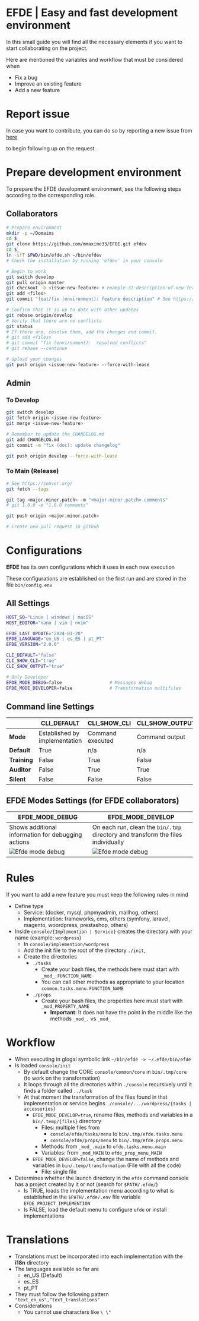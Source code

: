 # EFDE | Easy and fast development environment
In this small guide you will find all the necessary elements if you want to start collaborating on the project.

Here are mentioned the variables and workflow that must be considered when
- Fix a bug
- Improve an existing feature
- Add a new feature

# Report issue 
In case you want to contribute, you can do so by reporting a new issue from [here](https://github.com/mmaximo33/EFDE/issues/new/choose)

to begin following up on the request.

# Prepare development environment
To prepare the EFDE development environment, see the following steps according to the corresponding role.

## Collaborators
```sh
# Prepare environment
mkdir -p ~/Domains
cd $_
git clone https://github.com/mmaximo33/EFDE.git efdev
cd $_
ln -sfT $PWD/bin/efde.sh ~/bin/efdev 
# Check the installation by running 'efdev' in your console

# Begin to work
git switch develop
git pull origin master
git checkout -b <issue-new-feature> # example 31-description-of-new-feature
git add <files>
git commit "feat/fix (environment): feature description" # See https://www.conventionalcommits.org/en/v1.0.0/

# Confirm that it is up to date with other updates
git rebase origin/develop
# Verify that there are no conflicts
git status
# If there are, resolve them, add the changes and commit.
# git add <files>
# git commit "fix (environment):  resolved conflicts"
# git rebase --continue

# Upload your changes
git push origin <issue-new-feature> --force-with-lease
```

## Admin
### To Develop
```sh
git switch develop
git fetch origin <issue-new-feature>
git merge <issue-new-feature>

# Remember to update the CHANGELOG.md
git add CHANGELOG.md 
git commit -m "fix (doc): update changelog" 

git push origin develop --force-with-lease
```

### To Main (Release)
```sh
# See https://semver.org/
git fetch --tags

git tag <major.minor.patch> -m "<major.minor.patch> comments" 
# git 1.0.0 -m "1.0.0 comments" 

git push origin <major.minor.patch>

# Create new pull request in github
```

# Configurations
**EFDE** has its own configurations which it uses in each new execution

These configurations are established on the first run and are stored in the file `bin/config.env`

## All Settings
```sh
HOST_SO="Linux | windows | macOS"
HOST_EDITOR="nano | vim | nvim"

EFDE_LAST_UPDATE="2024-01-20"
EFDE_LANGUAGE="en_US | es_ES | pt_PT"
EFDE_VERSION="2.0.0"

CLI_DEFAULT="false"                    
CLI_SHOW_CLI="true"
CLI_SHOW_OUTPUT="true"

# Only Developer 
EFDE_MODE_DEBUG=false                  # Messages debug
EFDE_MODE_DEVELOPER=false              # Transformation multifiles
```

## Command line Settings

|              | CLI_DEFAULT                     | CLI_SHOW_CLI            | CLI_SHOW_OUTPUT           |
|--------------|---------------------------------|-------------------------|---------------------------|
| **Mode**     | Established by implementation   | Command executed        | Command output            |
| **Default**  | True                            | n/a                     | n/a                       |
| **Training** | False                           | True                    | False                     |
| **Auditor**  | False                           | True                    | True                      |
| **Silent**   | False                           | False                   | False                     |

## EFDE Modes Settings (for EFDE collaborators)

| EFDE_MODE_DEBUG                                    | EFDE_MODE_DEVELOP                                                                | 
|----------------------------------------------------|----------------------------------------------------------------------------------|
| Shows additional information for debugging actions | On each run, clean the `bin/.tmp` directory and transform the files individually | 
| ![Efde mode debug](./media/efde_mode_debug.png)    | ![Efde mode debug](./media/efde_mode_developer.png)                              |  


# Rules 
If you want to add a new feature you must keep the following rules in mind
- Define type
  - Service: (docker, mysql, phpmyadmin, mailhog, others)
  - Implementation: frameworks, cms, others (symfony, laravel, magento, woordpress, prestashop, others)
- Inside `console/{Implemention | Service}` creates the directory with your name (example: `wordpress`)
  - In `console/implemention/wordpress`
  - Add the init file to the root of the directory `./init`, 
  - Create the directories
    - `./tasks`
      - Create your bash files, the methods here must start with `_mod_.FUNCTION_NAME`
      - You can call other methods as appropriate to your location `common.tasks.menu.FUNCTION_NAME`
    - `./props`
      - Create your bash files, the properties here must start with `_mod_PROPERTY_NAME`
        - **Important**: It does not have the point in the middle like the methods `_mod_.` vs `_mod_` 

# Workflow
- When executing in glogal symbolic link `~/bin/efde -> ~/.efde/bin/efde`
- Is loaded `console/init`
  - By default change the CORE `console/common/core` in `bin/.tmp/core` (to work on the transformation)
  - It loops through all the directories within `./console` recursively until it finds a folder called `../task`
  - At that moment the transformation of the files found in that implementation or service begins `./console/.../wordpress/{tasks | accessories}`
    - `EFDE_MODE_DEVELOP=true`, rename files, methods and variables in a `bin/.temp/{files}` directory
      - Files: multiple files from 
        - `console/efde/tasks/menu` to `bin/.tmp/efde.tasks.menu`
        - `console/efde/props/menu` to `bin/.tmp/efde.props.menu`
      - Methods: from `_mod_.main` to `efde.tasks.menu.main`
      - Variables: from `_mod_MAIN` to `efde_prop_menu_MAIN`
    - `EFDE_MODE_DEVELOP=false`, change the name of methods and variables in `bin/.temp/transformation` (File with all the code)
      - File: single file
-  Determines whether the launch directory in the `efde` command console has a project created by it or not (search for `$PATH/.efde/`)
   - Is TRUE, loads the implementation menu according to what is established in the `$PATH/.efde/.env` file variable `EFDE_PROJECT_IMPLEMENTION`
   - Is FALSE, load the default menu to configure `efde` or install implementations

# Translations
- Translations must be incorporated into each implementation with the **i18n** directory
- The languages available so far are
    - en_US (Default)
    - es_ES
    - pt_PT
- They must follow the following pattern ```
"text_en_us","text_translations"```
- Considerations
  - You cannot use characters like ```\ \"```